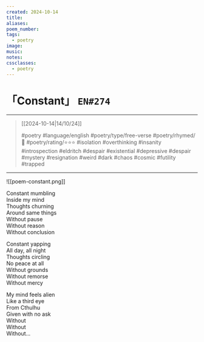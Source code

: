 ```yaml
---
created: 2024-10-14
title:
aliases:
poem_number:
tags:
  - poetry
image:
music:
notes:
cssclasses:
  - poetry
---
```

# 「Constant」 `EN#274`

---

> [[2024-10-14|14/10/24]]
> 
> #poetry 
> #language/english 
> #poetry/type/free-verse 
> #poetry/rhymed/🔴 
> #poetry/rating/⭐⭐⭐ 
> #isolation #overthinking #insanity #introspection #eldritch #despair #existential #depressive #despair #mystery #resignation #weird #dark #chaos #cosmic #futility #trapped 

---

![[poem-constant.png]]

Constant mumbling  
Inside my mind  
Thoughts churning  
Around same things  
Without pause  
Without reason  
Without conclusion  
  
Constant yapping  
All day, all night  
Thoughts circling  
No peace at all  
Without grounds  
Without remorse  
Without mercy  
  
My mind feels alien  
Like a third eye  
From Cthulhu  
Given with no ask  
Without  
Without  
Without...